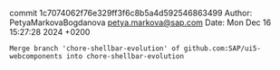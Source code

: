 commit 1c7074062f76e329ff3f6c8b5a4d592546863499
Author: PetyaMarkovaBogdanova <petya.markova@sap.com>
Date:   Mon Dec 16 15:27:28 2024 +0200

    Merge branch 'chore-shellbar-evolution' of github.com:SAP/ui5-webcomponents into chore-shellbar-evolution
